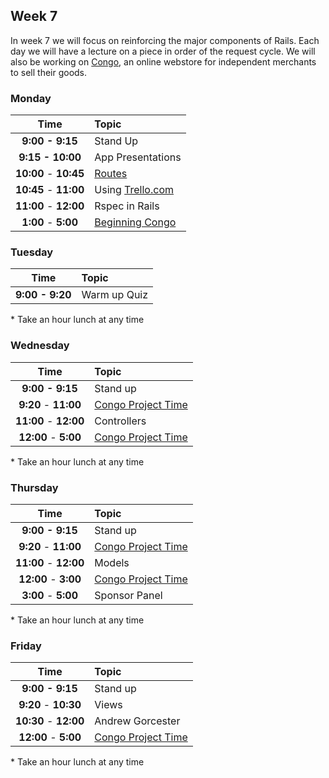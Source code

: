 ## Week 7

In week 7 we will focus on reinforcing the major components of Rails. Each day we will have a lecture on a piece in order of the request cycle. We will also be working on [Congo](congo.md), an online webstore for independent merchants to sell their goods.



### Monday

| Time              | Topic               |
|:-----------------:|:--------------------|
| **9:00 - 9:15**   | Stand Up            |
| **9:15 - 10:00**  | App Presentations   |
| **10:00** - **10:45** | [Routes](monday/routes.md)          |
| **10:45** - **11:00** | Using [Trello.com](http://trello.com)          |
| **11:00** - **12:00** | Rspec in Rails          |
| **1:00** - **5:00** | [Beginning Congo](congo.md)|


### Tuesday

| Time              | Topic                       |
|:-----------------:|:----------------------------|
| **9:00 - 9:20**   | Warm up Quiz                |



\* Take an hour lunch at any time

### Wednesday

| Time              | Topic               |
|:-----------------:|:--------------------|
| **9:00 - 9:15**   | Stand up            |
| **9:20** - **11:00** | [Congo Project Time](congo.md)|
| **11:00** - **12:00** |  Controllers         |
| **12:00** - **5:00** | [Congo Project Time](congo.md)|

\* Take an hour lunch at any time

### Thursday

| Time              | Topic               |
|:-----------------:|:--------------------|
| **9:00 - 9:15**   | Stand up            |
| **9:20** - **11:00** | [Congo Project Time](congo.md)|
| **11:00** - **12:00** |  Models         |
| **12:00** - **3:00** | [Congo Project Time](congo.md)|
| **3:00** - **5:00** | Sponsor Panel |


\* Take an hour lunch at any time

### Friday

| Time              | Topic               |
|:-----------------:|:--------------------|
| **9:00 - 9:15**   | Stand up            |
| **9:20** - **10:30** | Views            |
| **10:30** - **12:00** |  Andrew Gorcester |
| **12:00** - **5:00** | [Congo Project Time](congo.md)|

\* Take an hour lunch at any time
